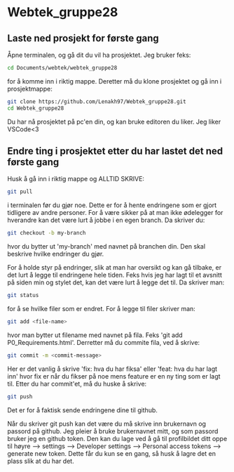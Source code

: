 # Webtek_gruppe28

## Laste ned prosjekt for første gang

Åpne terminalen, og gå dit du vil ha prosjektet.
Jeg bruker feks:

```sh
cd Documents/webtek/webtek_gruppe28
```

for å komme inn i riktig mappe. Deretter må du klone prosjektet og gå inn i prosjektmappe:

```sh
git clone https://github.com/Lenakh97/Webtek_gruppe28.git
cd Webtek_gruppe28
```

Du har nå prosjektet på pc'en din, og kan bruke editoren du liker. Jeg liker VSCode<3

## Endre ting i prosjektet etter du har lastet det ned første gang

Husk å gå inn i riktig mappe og ALLTID SKRIVE:

```sh
git pull
```

i terminalen før du gjør noe. Dette er for å hente endringene som er gjort tidligere av andre personer. For å være sikker på at man ikke ødelegger for hverandre kan det være lurt å jobbe i en egen branch. Da skriver du:

```sh
git checkout -b my-branch
```

hvor du bytter ut 'my-branch' med navnet på branchen din. Den skal beskrive hvilke endringer du gjør.

For å holde styr på endringer, slik at man har oversikt og kan gå tilbake, er det lurt å legge til endringene hele tiden. Feks hvis jeg har lagt til et avsnitt på siden min og stylet det, kan det være lurt å legge det til. Da skriver man:

```sh
git status
```

for å se hvilke filer som er endret. For å legge til filer skriver man:

```sh
git add <file-name>
```

hvor man bytter ut filename med navnet på fila. Feks 'git add P0_Requirements.html'. Derretter må du commite fila, ved å skrive:

```sh
git commit -m <commit-message>
```

Her er det vanlig å skrive 'fix: hva du har fiksa' eller 'feat: hva du har lagt inn' hvor fix er når du fikser på noe mens feature er en ny ting som er lagt til. Etter du har commit'et, må du huske å skrive:

```sh
git push
```

Det er for å faktisk sende endringene dine til github.

Når du skriver git push kan det være du må skrive inn brukernavn og passord på github. Jeg pleier å bruke brukernavnet mitt, og som passord bruker jeg en github token. Den kan du lage ved å gå til profilbildet ditt oppe til høyre --> settings --> Developer settings --> Personal access tokens --> generate new token. Dette får du kun se en gang, så husk å lagre det en plass slik at du har det.
